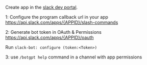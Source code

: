 Create app in the [slack dev portal](https://api.slack.com/apps/).

1: Configure the program callback url in your app
https://api.slack.com/apps/{APPID}/slash-commands

2: Generate bot token in OAuth & Permissions
https://api.slack.com/apps/{APPID}/oauth

Run `slack-bot: configure (token:<Token>)`

3: use `/botgpt help` command in a channel with app permissions